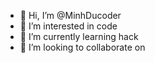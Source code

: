 - 👋 Hi, I’m @MinhDucoder
- 👀 I’m interested in code
- 🌱 I’m currently learning hack
- 💞️ I’m looking to collaborate on 

<!---
MinhDucoder/MinhDucoder is a ✨ special ✨ repository because its `README.md` (this file) appears on your GitHub profile.
You can click the Preview link to take a look at your changes.
--->
